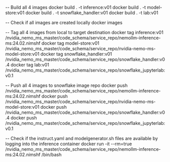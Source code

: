 -- Build all 4 images
docker build . -t inference:v01
docker build . -t model-store:v01
docker build . -t snowflake_handler:v01
docker build . -t lab:v01

-- Check if all images are created locally
docker images

-- Tag all 4 images from local to target destination
docker tag inference:v01 <snowflakeurl>/nvidia_nemo_ms_master/code_schema/service_repo/nemollm-inference-ms:24.02.nimshf
docker tag model-store:v01 <snowflakeurl>/nvidia_nemo_ms_master/code_schema/service_repo/nvidia-nemo-ms-model-store:v01
docker tag snowflake_handler:v01 <snowflakeurl>/nvidia_nemo_ms_master/code_schema/service_repo/snowflake_handler:v0.4
docker tag lab:v01 <snowflakeurl>/nvidia_nemo_ms_master/code_schema/service_repo/snowflake_jupyterlab:v0.1

-- Push all 4 images to snowflake image repo
docker push <snowflakeurl>/nvidia_nemo_ms_master/code_schema/service_repo/nemollm-inference-ms:24.02.nimshf
docker push <snowflakeurl>/nvidia_nemo_ms_master/code_schema/service_repo/nvidia-nemo-ms-model-store:v01
docker push <snowflakeurl>/nvidia_nemo_ms_master/code_schema/service_repo/snowflake_handler:v0.4
docker push <snowflakeurl>/nvidia_nemo_ms_master/code_schema/service_repo/snowflake_jupyterlab:v0.1

-- Check if the instruct.yaml and modelgenerator.sh files are available by logging into the inference container
docker run -it --rm=true <snowflakeurl>/nvidia_nemo_ms_master/code_schema/service_repo/nemollm-inference-ms:24.02.nimshf /bin/bash